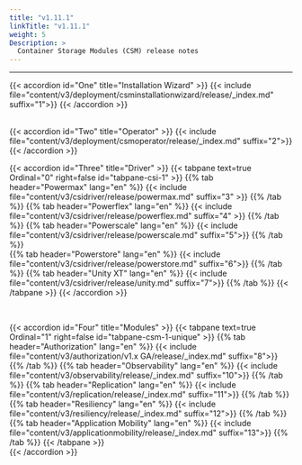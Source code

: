 ```yaml
---
title: "v1.11.1"
linkTitle: "v1.11.1"
weight: 5
Description: >
  Container Storage Modules (CSM) release notes
---
```

<hr> 
<style> 
h2{
  font-weight:600;
}
h3{
  font-weight:500;
} 
.mycontent{
margin-bottom:20px;
}
</style>

{{< accordion id="One" title="Installation Wizard" >}} 
{{< include  file="content/v3/deployment/csminstallationwizard/release/_index.md" suffix="1">}}
{{< /accordion >}} 



<br>
{{< accordion id="Two" title="Operator" >}} 
{{< include file="content/v3/deployment/csmoperator/release/_index.md" suffix="2">}} 
{{< /accordion >}} 

</br> 

{{< accordion id="Three" title="Driver" >}} 
{{< tabpane text=true Ordinal="0" right=false id="tabpane-csi-1" >}}
  {{% tab header="Powermax" lang="en" %}}
  {{< include file="content/v3/csidriver/release/powermax.md" suffix="3" >}}
  {{% /tab %}}
  {{% tab header="Powerflex" lang="en" %}}
  {{< include file="content/v3/csidriver/release/powerflex.md" suffix="4" >}}
  {{% /tab %}} 
  {{% tab header="Powerscale" lang="en" %}}
  {{< include file="content/v3/csidriver/release/powerscale.md" suffix="5">}}
  {{% /tab %}}  
  {{% tab header="Powerstore" lang="en" %}}
  {{< include file="content/v3/csidriver/release/powerstore.md" suffix="6">}}
  {{% /tab %}}
  {{% tab header="Unity XT" lang="en" %}}
  {{< include file="content/v3/csidriver/release/unity.md" suffix="7">}}
  {{% /tab %}}
{{< /tabpane >}} 
{{< /accordion >}} 


<br> 

{{< accordion id="Four" title="Modules" >}} 
{{< tabpane text=true Ordinal="1" right=false id="tabpane-csm-1-unique" >}}
  {{% tab header="Authorization" lang="en" %}}
  {{< include file="content/v3/authorization/v1.x GA/release/_index.md" suffix="8">}} 
  {{% /tab %}} 
  {{% tab header="Observability" lang="en" %}}
  {{< include file="content/v3/observability/release/_index.md" suffix="10">}}
  {{% /tab %}} 
  {{% tab header="Replication" lang="en" %}}
  {{< include file="content/v3/replication/release/_index.md" suffix="11">}}
  {{% /tab %}}  
  {{% tab header="Resiliency" lang="en" %}}
  {{< include file="content/v3/resiliency/release/_index.md" suffix="12">}}
  {{% /tab %}}
  {{% tab header="Application Mobility" lang="en" %}}
  {{< include file="content/v3/applicationmobility/release/_index.md" suffix="13">}}
  {{% /tab %}}
{{< /tabpane >}}    
{{< /accordion >}} 
